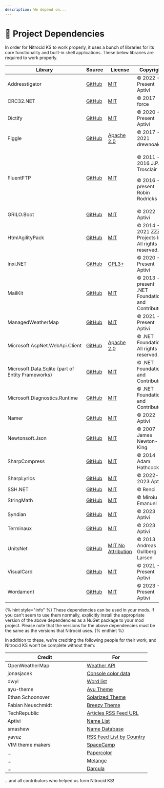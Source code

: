 ```yaml
---
description: We depend on...
---
```


# 🧱 Project Dependencies

In order for Nitrocid KS to work properly, it uses a bunch of libraries for its core functionality and built-in shell applications. These below libraries are required to work properly.

<table><thead><tr><th width="244">Library</th><th width="93">Source</th><th width="177">License</th><th>Copyright</th></tr></thead><tbody><tr><td>Addresstigator</td><td><a href="https://github.com/Aptivi/Addresstigator/">GitHub</a></td><td><a href="https://github.com/Aptivi/Addresstigator/blob/main/LICENSE.txt">MIT</a></td><td>© 2022 - Present Aptivi</td></tr><tr><td>CRC32.NET</td><td><a href="https://github.com/force-net/CRC32.NET">GitHub</a></td><td><a href="https://github.com/force-net/Crc32.NET/blob/develop/LICENSE">MIT</a></td><td>© 2017 force</td></tr><tr><td>Dictify</td><td><a href="https://github.com/Aptivi/Dictify/">GitHub</a></td><td><a href="https://github.com/Aptivi/Dictify/blob/main/LICENSE.txt">MIT</a></td><td>© 2020 - Present Aptivi</td></tr><tr><td>Figgle</td><td><a href="https://github.com/drewnoakes/figgle">GitHub</a></td><td><a href="https://github.com/drewnoakes/figgle/blob/master/LICENSE">Apache 2.0</a></td><td>© 2017 - 2021 drewnoakes</td></tr><tr><td>FluentFTP</td><td><a href="https://github.com/robinrodricks/FluentFTP">GitHub</a></td><td><a href="https://github.com/robinrodricks/FluentFTP/blob/master/LICENSE.TXT">MIT</a></td><td><p>© 2011 - 2016 J.P. Trosclair</p><p>© 2016 - present Robin Rodricks</p></td></tr><tr><td>GRILO.Boot</td><td><a href="https://github.com/Aptivi/GRILO">GitHub</a></td><td><a href="https://github.com/Aptivi/GRILO/blob/main/LICENSE.txt">MIT</a></td><td>© 2022 Aptivi</td></tr><tr><td>HtmlAgilityPack</td><td><a href="https://github.com/zzzprojects/html-agility-pack/">GitHub</a></td><td><a href="https://github.com/zzzprojects/html-agility-pack/blob/master/LICENSE">MIT</a></td><td>© 2014 - 2021 ZZZ Projects Inc. All rights reserved.</td></tr><tr><td>Inxi.NET</td><td><a href="https://github.com/Aptivi/Inxi.NET/">GitHub</a></td><td><a href="https://github.com/Aptivi/Inxi.NET/blob/master/LICENSE">GPL3+</a></td><td>© 2020 - Present Aptivi</td></tr><tr><td>MailKit</td><td><a href="https://github.com/jstedfast/MailKit/">GitHub</a></td><td><a href="https://github.com/jstedfast/MailKit/blob/master/LICENSE">MIT</a></td><td>© 2013 - present .NET Foundation and Contributors</td></tr><tr><td>ManagedWeatherMap</td><td><a href="https://github.com/Aptivi/ManagedWeatherMap/">GitHub</a></td><td><a href="https://github.com/Aptivi/ManagedWeatherMap/blob/main/LICENSE.txt">MIT</a></td><td>© 2021 - Present Aptivi</td></tr><tr><td>Microsoft.AspNet.WebApi.Client</td><td><a href="https://github.com/aspnet/aspnetwebstack">GitHub</a></td><td><a href="https://github.com/aspnet/AspNetWebStack/blob/main/LICENSE.txt">Apache 2.0</a></td><td>© .NET Foundation. All rights reserved.</td></tr><tr><td>Microsoft.Data.Sqlite (part of Entity Frameworks)</td><td><a href="https://github.com/dotnet/efcore/">GitHub</a></td><td><a href="https://github.com/dotnet/efcore/blob/main/LICENSE.txt">MIT</a></td><td>© .NET Foundation and Contributors</td></tr><tr><td>Microsoft.Diagnostics.Runtime</td><td><a href="https://github.com/microsoft/clrmd">GitHub</a></td><td><a href="https://github.com/microsoft/clrmd/blob/main/LICENSE">MIT</a></td><td>© .NET Foundation and Contributors</td></tr><tr><td>Namer</td><td><a href="https://github.com/Aptivi/Namer">GitHub</a></td><td><a href="https://github.com/Aptivi/Namer/blob/main/LICENSE.txt">MIT</a></td><td>© 2022 Aptivi</td></tr><tr><td>Newtonsoft.Json</td><td><a href="https://github.com/JamesNK/Newtonsoft.Json">GitHub</a></td><td><a href="https://github.com/JamesNK/Newtonsoft.Json/blob/master/LICENSE.md">MIT</a></td><td>© 2007 James Newton-King</td></tr><tr><td>SharpCompress</td><td><a href="https://github.com/adamhathcock/sharpcompress">GitHub</a></td><td><a href="https://github.com/adamhathcock/sharpcompress/blob/master/LICENSE.txt">MIT</a></td><td>© 2014 Adam Hathcock</td></tr><tr><td>SharpLyrics</td><td><a href="https://github.com/Aptivi/SharpLyrics/">GitHub</a></td><td><a href="https://github.com/Aptivi/SharpLyrics/blob/main/LICENSE">MIT</a></td><td>© 2022-2023 Aptivi</td></tr><tr><td>SSH.NET</td><td><a href="https://github.com/sshnet/SSH.NET/">GitHub</a></td><td><a href="https://github.com/sshnet/SSH.NET/blob/develop/LICENSE">MIT</a></td><td>© Renci</td></tr><tr><td>StringMath</td><td><a href="https://github.com/miroiu/string-math">GitHub</a></td><td><a href="https://github.com/miroiu/string-math/blob/dev/LICENSE">MIT</a></td><td>© Miroiu Emanuel</td></tr><tr><td>Syndian</td><td><a href="https://github.com/Aptivi/Syndian">GitHub</a></td><td><a href="https://github.com/Aptivi/Syndian/blob/main/LICENSE">MIT</a></td><td>© 2023 Aptivi</td></tr><tr><td>Terminaux</td><td><a href="https://github.com/Aptivi/TermRead/">GitHub</a></td><td><a href="https://github.com/Aptivi/TermRead/blob/master/LICENSE">MIT</a></td><td>© 2023 Aptivi</td></tr><tr><td>UnitsNet</td><td><a href="https://github.com/angularsen/UnitsNet">GitHub</a></td><td><a href="https://github.com/angularsen/UnitsNet/blob/master/LICENSE">MIT No Attribution</a></td><td>© 2013 Andreas Gullberg Larsen</td></tr><tr><td>VisualCard</td><td><a href="https://github.com/Aptivi/VisualCard">GitHub</a></td><td><a href="https://github.com/Aptivi/VisualCard/blob/main/LICENSE.txt">MIT</a></td><td>© 2021 - Present Aptivi</td></tr><tr><td>Wordament</td><td><a href="https://github.com/Aptivi/Wordament/">GitHub</a></td><td><a href="https://github.com/Aptivi/Wordament/blob/main/LICENSE">MIT</a></td><td>© 2023 - Present Aptivi</td></tr></tbody></table>

{% hint style="info" %}
These dependencies can be used in your mods. If you can't seem to use them normally, explicitly install the appropriate version of the above dependencies as a NuGet package to your mod project. Please note that the versions for the above dependencies must be the same as the versions that Nitrocid uses.
{% endhint %}

In addition to these, we're crediting the following people for their work, and Nitrocid KS won't be complete without them:

<table><thead><tr><th width="244">Credit</th><th>For</th></tr></thead><tbody><tr><td>OpenWeatherMap</td><td><a href="https://openweathermap.org/api">Weather API</a></td></tr><tr><td>jonasjacek</td><td><a href="https://jonasjacek.github.io/colors/">Console color data</a></td></tr><tr><td>dwyl</td><td><a href="https://github.com/dwyl/english-words">Word list</a></td></tr><tr><td>ayu-theme</td><td><a href="https://github.com/ayu-theme">Ayu Theme</a></td></tr><tr><td>Ethan Schoonover</td><td><a href="https://ethanschoonover.com/solarized/">Solarized Theme</a></td></tr><tr><td>Fabian Neuschmidt</td><td><a href="https://github.com/fneu/breezy">Breezy Theme</a></td></tr><tr><td>TechRepublic</td><td><a href="https://www.techrepublic.com/rssfeeds/articles/">Articles RSS Feed URL</a></td></tr><tr><td>Aptivi</td><td><a href="https://github.com/Aptivi/NamesList">Name List</a></td></tr><tr><td>smashew</td><td><a href="https://github.com/smashew/NameDatabases">Name Database</a></td></tr><tr><td>yavuz</td><td><a href="https://github.com/yavuz/news-feed-list-of-countries/">RSS Feed List by Country</a></td></tr><tr><td>VIM theme makers</td><td><a href="https://github.com/jaredgorski/SpaceCamp">SpaceCamp</a></td></tr><tr><td>...</td><td><a href="https://github.com/NLKNguyen/papercolor-theme">Papercolor</a></td></tr><tr><td>...</td><td><a href="https://github.com/savq/melange">Melange</a></td></tr><tr><td>...</td><td><a href="https://github.com/doums/darcula">Darcula</a></td></tr></tbody></table>

...and all contributors who helped us form Nitrocid KS!
